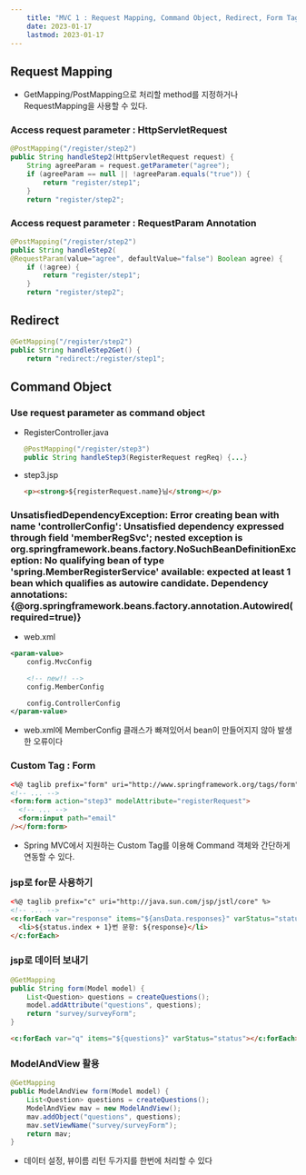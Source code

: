 ```yaml
---
    title: "MVC 1 : Request Mapping, Command Object, Redirect, Form Tag, Model"
    date: 2023-01-17
    lastmod: 2023-01-17
---
```


## Request Mapping

- GetMapping/PostMapping으로 처리할 method를 지정하거나 RequestMapping을 사용할 수 있다.

### Access request parameter : HttpServletRequest

```java
@PostMapping("/register/step2")
public String handleStep2(HttpServletRequest request) {
    String agreeParam = request.getParameter("agree");
    if (agreeParam == null || !agreeParam.equals("true")) {
        return "register/step1";
    }
    return "register/step2";
```

### Access request parameter : RequestParam Annotation

```java
@PostMapping("/register/step2")
public String handleStep2(
@RequestParam(value="agree", defaultValue="false") Boolean agree) {
    if (!agree) {
        return "register/step1";
    }
    return "register/step2";
```

## Redirect

```java
@GetMapping("/register/step2")
public String handleStep2Get() {
    return "redirect:/register/step1";
```

## Command Object

### Use request parameter as command object

- RegisterController.java
  ```java
  @PostMapping("/register/step3")
  public String handleStep3(RegisterRequest regReq) {...}
  ```
- step3.jsp
  ```html
  <p><strong>${registerRequest.name}님</strong></p>
  ```

### UnsatisfiedDependencyException: Error creating bean with name 'controllerConfig': Unsatisfied dependency expressed through field 'memberRegSvc'; nested exception is org.springframework.beans.factory.NoSuchBeanDefinitionException: No qualifying bean of type 'spring.MemberRegisterService' available: expected at least 1 bean which qualifies as autowire candidate. Dependency annotations: {@org.springframework.beans.factory.annotation.Autowired(required=true)}

- web.xml

```xml
<param-value>
    config.MvcConfig

    <!-- new!! -->
    config.MemberConfig

    config.ControllerConfig
</param-value>
```

- web.xml에 MemberConfig 클래스가 빠져있어서 bean이 만들어지지 않아 발생한 오류이다

### Custom Tag : Form

```html
<%@ taglib prefix="form" uri="http://www.springframework.org/tags/form" %>
<!-- ... -->
<form:form action="step3" modelAttribute="registerRequest">
  <!-- ... -->
  <form:input path="email"
/></form:form>
```

- Spring MVC에서 지원하는 Custom Tag를 이용해 Command 객체와 간단하게 연동할 수 있다.

### jsp로 for문 사용하기

```html
<%@ taglib prefix="c" uri="http://java.sun.com/jsp/jstl/core" %>
<!-- ... -->
<c:forEach var="response" items="${ansData.responses}" varStatus="status">
  <li>${status.index + 1}번 문항: ${response}</li>
</c:forEach>
```

### jsp로 데이터 보내기

```java
@GetMapping
public String form(Model model) {
    List<Question> questions = createQuestions();
    model.addAttribute("questions", questions);
    return "survey/surveyForm";
}
```

```html
<c:forEach var="q" items="${questions}" varStatus="status"></c:forEach>
```

### ModelAndView 활용

```java
@GetMapping
public ModelAndView form(Model model) {
    List<Question> questions = createQuestions();
    ModelAndView mav = new ModelAndView();
    mav.addObject("questions", questions);
    mav.setViewName("survey/surveyForm");
    return mav;
}
```

- 데이터 설정, 뷰이름 리턴 두가지를 한번에 처리할 수 있다
